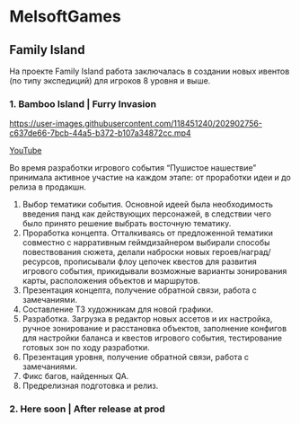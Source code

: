 # MelsoftGames

## Family Island

На проекте Family Island работа заключалась в создании новых ивентов (по типу экспедиций) для игроков 8 уровня и выше. 


### 1. Bamboo Island | Furry Invasion

https://user-images.githubusercontent.com/118451240/202902756-c637de66-7bcb-44a5-b372-b107a34872cc.mp4

[YouTube](https://www.youtube.com/watch?v=zMveSINrN3g&t)

Во время разработки игрового события “Пушистое нашествие” принимала активное участие на каждом этапе: от проработки идеи и до релиза в продакшн. 

1. Выбор тематики события. Основной идеей была необходимость введения панд как действующих персонажей, в следствии чего было принято решение выбрать восточную тематику.
2. Проработка концепта. Отталкиваясь от предложенной тематики совместно с нарративным геймдизайнером выбирали способы повествования сюжета, делали наброски новых героев/наград/ресурсов, прописывали флоу цепочек квестов для развития игрового события, прикидывали возможные варианты зонирования карты, расположения объектов и маршрутов.
3. Презентация концепта, получение обратной связи, работа с замечаниями.
4. Составление ТЗ художникам для новой графики.
5. Разработка. Загрузка в редактор новых ассетов и их настройка, ручное зонирование и расстановка объектов, заполнение конфигов для настройки баланса и квестов игрового события, тестирование готовых зон по ходу разработки.
6. Презентация уровня, получение обратной связи, работа с замечаниями.
7. Фикс багов, найденных QA.
8. Предрелизная подготовка и релиз.

### 2. Here soon | After release at prod
